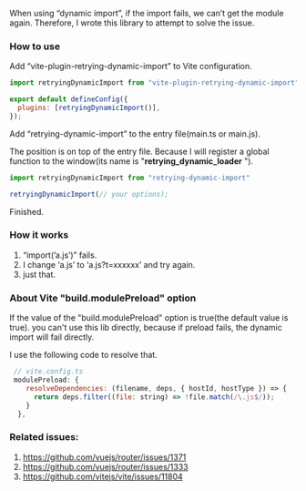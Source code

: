 When using “dynamic import”, if the import fails, we can’t get the module again. Therefore, I wrote this library to attempt to solve the issue.

### How to use

Add “vite-plugin-retrying-dynamic-import” to Vite configuration.

```js
import retryingDynamicImport from "vite-plugin-retrying-dynamic-import";

export default defineConfig({
  plugins: [retryingDynamicImport()],
});
```

Add “retrying-dynamic-import” to the entry file(main.ts or main.js).

The position is on top of the entry file. Because I will register a global function to the window(its name is "**retrying_dynamic_loader** ").

```js
import retryingDynamicImport from "retrying-dynamic-import"

retryingDynamicImport(// your options);
```

Finished.

### How it works

1. “import(’a.js’)” fails.
2. I change ‘a.js’ to ‘a.js?t=xxxxxx’ and try again.
3. just that.

### About Vite "build.modulePreload" option

If the value of the "build.modulePreload" option is true(the default value is true). you can't use this lib directly, because if preload fails, the dynamic import will fail directly.

I use the following code to resolve that.

```js
 // vite.config.ts
 modulePreload: {
    resolveDependencies: (filename, deps, { hostId, hostType }) => {
      return deps.filter((file: string) => !file.match(/\.js$/));
    }
  },
```

### Related issues:

1. https://github.com/vuejs/router/issues/1371
2. https://github.com/vuejs/router/issues/1333
3. https://github.com/vitejs/vite/issues/11804
